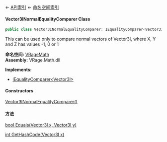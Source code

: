 ← [API索引](Api-Index) ← [命名空间索引](Namespace-Index)

#### Vector3INormalEqualityComparer Class

```csharp
public class Vector3INormalEqualityComparer: IEqualityComparer<Vector3I>
```

This can be used only to compare normal vectors of Vector3I, where X, Y and Z has values -1, 0 or 1

**命名空间:** [VRageMath](VRageMath)  
**Assembly:** VRage.Math.dll

**Implements:**  
* [IEqualityComparer&lt;Vector3I&gt;](https://docs.microsoft.com/en-us/dotnet/api/System.Collections.Generic.IEqualityComparer-1?view=netframework-4.6)

#### Constructors

[Vector3INormalEqualityComparer()](VRageMath.Vector3INormalEqualityComparer..ctor)

> 

#### 方法

[bool Equals(Vector3I x, Vector3I y)](VRageMath.Vector3INormalEqualityComparer.Equals)

> 

[int GetHashCode(Vector3I x)](VRageMath.Vector3INormalEqualityComparer.GetHashCode)

> 

